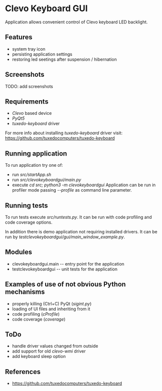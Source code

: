 # Clevo Keyboard GUI

Application allows convenient control of Clevo keyboard LED backlight.


## Features
- system tray icon
- persisting application settings
- restoring led seetings after suspension / hibernation


## Screenshots
TODO: add screenshots


## Requirements
- *Clevo* based device
- *PyQt5*
- *tuxedo-keyboard* driver

For more info about installing *tuxedo-keyboard* driver visit:
https://github.com/tuxedocomputers/tuxedo-keyboard


## Running application

To run application try one of:
- run *src/startApp.sh*
- run *src/clevokeyboardgui/main.py* 
- execute *cd src; python3 -m clevokeyboardgui*
Application can be run in profiler mode passing *--profile* as command line parameter. 


## Running tests

To run tests execute *src/runtests.py*. It can be run with code profiling 
and code coverage options.

In addition there is demo application not requiring installed drivers. It 
can be run by *testclevokeyboardgui/gui/main_window_example.py*.


## Modules
- clevokeyboardgui.main -- entry point for the application
- testclevokeyboardgui -- unit tests for the application


## Examples of use of not obvious Python mechanisms
- properly killing (Ctrl+C) PyQt (*sigint.py*)
- loading of UI files and inheriting from it
- code profiling (*cProfile*)
- code coverage (*coverage*)


## ToDo
- handle driver values changed from outside
- add support for old *clevo-wmi* driver
- add keyboard sleep option


## References
- https://github.com/tuxedocomputers/tuxedo-keyboard



